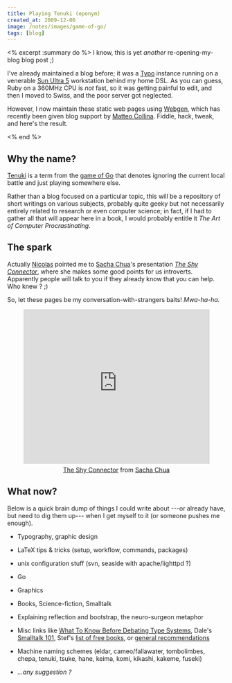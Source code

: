```yaml
---
title: Playing Tenuki (eponym)
created_at: 2009-12-06
image: /notes/images/game-of-go/
tags: [blog]
---
```

<% excerpt :summary do %>
I know, this is yet *another* re-opening-my-blog blog post ;)

I've already maintained a blog before; it was a [Typo][] instance running on a venerable [Sun Ultra 5][ultra5] workstation behind my home DSL. As you can guess, Ruby on a 360MHz CPU is *not* fast, so it was getting painful to edit, and then I moved to Swiss, and the poor server got neglected.

However, I now maintain these static web pages using [Webgen][], which has recently been given blog support by [Matteo Collina][matteo]. Fiddle, hack, tweak, and here's the result.

[typo]: http://blog.typosphere.org/
[ultra5]: http://en.wikipedia.org/wiki/Ultra_5/10
[webgen]: http://webgen.rubyforge.org
[matteo]: http://matteocollina.com/
<% end %>


## Why the name?

[Tenuki](http://senseis.xmp.net/?Tenuki) is a term from the [game of Go](http://senseis.xmp.net/?Go) that denotes ignoring the current local battle and just playing somewhere else.

Rather than a blog focused on a particular topic, this will be a repository of short writings on various subjects, probably quite geeky but not necessarily entirely related to research or even computer science; in fact, if I had to gather all that will appear here in a book, I would probably entitle it *The Art of Computer Procrastinating*.

## The spark

Actually [Nicolas][] pointed me to [Sacha Chua][]'s presentation [*The Shy Connector*][shy], where she makes some good points for us introverts. Apparently people will talk to you if they already know that you can help. Who knew ? ;)

So, let these pages be my conversation-with-strangers baits! *Mwa-ha-ha.*

<center>
<iframe src="http://www.slideshare.net/slideshow/embed_code/1879213?rel=0" width="427" height="356" frameborder="0" marginwidth="0" marginheight="0" scrolling="no" style="border:1px solid #CCC;border-width:1px 1px 0;margin-bottom:5px" allowfullscreen> </iframe>
<div><a href="http://www.slideshare.net/sachac/the-shy-connector" title="The Shy Connector" target="_blank">The Shy Connector</a> from <a href="http://www.slideshare.net/sachac" target="_blank">Sacha Chua</a></div>
</center>

[nicolas]: http://www.roard.com/seaside/pier/about "His site uses Seaside + Pier, and mine file-based web pages… I make such a *baaad* Smalltalker :D"
[sacha chua]: http://sachachua.com
[shy]: http://www.slideshare.net/sachac/the-shy-connector

## What now?
Below is a quick brain dump of things I could write about ---or already have, but need to dig them up--- when I get myself to it (or someone pushes me enough).

- Typography, graphic design

- LaTeX tips & tricks (setup, workflow, commands, packages)

- unix configuration stuff (svn, seaside with apache/lighttpd ?)

- Go

- Graphics

- Books, Science-fiction, Smalltalk

- Explaining reflection and bootstrap, the neuro-surgeon metaphor

- Misc links like [What To Know Before Debating Type Systems](http://www.pphsg.org/cdsmith/types.html), Dale's [Smalltalk 101](http://gemstonesoup.wordpress.com/smalltalk-101/), Stef's [list of free books](http://stephane.ducasse.free.fr/FreeBooks.html), or [general recommendations](http://mleddy.blogspot.com/2005/01/how-to-e-mail-professor.html)

- Machine naming schemes (eldar, cameo/fallawater, tombolimbes, chepa, tenuki, tsuke, hane, keima, komi, kikashi, kakeme, fuseki)

- *…any suggestion ?*
